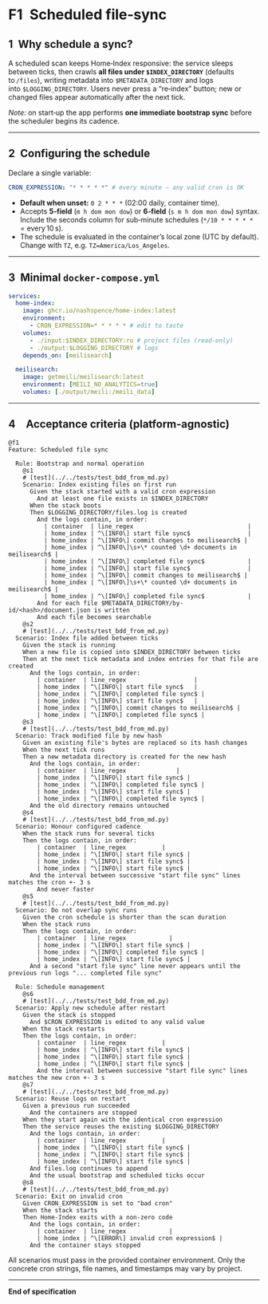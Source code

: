 # F1 Scheduled file‑sync

## 1 Why schedule a sync?

A scheduled scan keeps Home‑Index responsive: the service sleeps between ticks, then crawls **all files under `$INDEX_DIRECTORY`** (defaults to `/files`), writing metadata into `$METADATA_DIRECTORY` and logs into `$LOGGING_DIRECTORY`. Users never press a “re‑index” button; new or changed files appear automatically after the next tick.

*Note:* on start‑up the app performs **one immediate bootstrap sync** before the scheduler begins its cadence.

---

## 2 Configuring the schedule

Declare a single variable:

```yaml
CRON_EXPRESSION: "* * * * *" # every minute – any valid cron is OK
```

* **Default when unset:** `0 2 * * *` (02:00 daily, container time).
* Accepts **5‑field** (`m h dom mon dow`) or **6‑field** (`s m h dom mon dow`) syntax. Include the seconds column for sub‑minute schedules (`*/10 * * * * *` = every 10 s).
* The schedule is evaluated in the container’s local zone (UTC by default). Change with `TZ`, e.g. `TZ=America/Los_Angeles`.

---

## 3 Minimal `docker-compose.yml`

```yaml
services:
  home-index:
    image: ghcr.io/nashspence/home-index:latest
    environment:
      - CRON_EXPRESSION=* * * * * # edit to taste
    volumes:
      - ./input:$INDEX_DIRECTORY:ro # project files (read‑only)
      - ./output:$LOGGING_DIRECTORY # logs
    depends_on: [meilisearch]

  meilisearch:
    image: getmeili/meilisearch:latest
    environment: [MEILI_NO_ANALYTICS=true]
    volumes: [./output/meili:/meili_data]
```

---

## 4 Acceptance criteria (platform-agnostic)

```gherkin
@f1
Feature: Scheduled file sync

  Rule: Bootstrap and normal operation
    @s1
    # [test](../../tests/test_bdd_from_md.py)
    Scenario: Index existing files on first run
      Given the stack started with a valid cron expression
        And at least one file exists in $INDEX_DIRECTORY
      When the stack boots
      Then $LOGGING_DIRECTORY/files.log is created
        And the logs contain, in order:
          | container  | line_regex                                |
          | home_index | ^\[INFO\] start file sync$                |
          | home_index | ^\[INFO\] commit changes to meilisearch$ |
          | home_index | ^\[INFO\]\s+\* counted \d+ documents in meilisearch$ |
          | home_index | ^\[INFO\] completed file sync$            |
          | home_index | ^\[INFO\] start file sync$                |
          | home_index | ^\[INFO\] commit changes to meilisearch$ |
          | home_index | ^\[INFO\]\s+\* counted \d+ documents in meilisearch$ |
          | home_index | ^\[INFO\] completed file sync$            |
        And for each file $METADATA_DIRECTORY/by-id/<hash>/document.json is written
        And each file becomes searchable
    @s2
    # [test](../../tests/test_bdd_from_md.py)
  Scenario: Index file added between ticks
    Given the stack is running
    When a new file is copied into $INDEX_DIRECTORY between ticks
    Then at the next tick metadata and index entries for that file are created
      And the logs contain, in order:
        | container  | line_regex                   |
        | home_index | ^\[INFO\] start file sync$   |
        | home_index | ^\[INFO\] completed file sync$ |
        | home_index | ^\[INFO\] start file sync$   |
        | home_index | ^\[INFO\] commit changes to meilisearch$ |
        | home_index | ^\[INFO\] completed file sync$ |
    @s3
    # [test](../../tests/test_bdd_from_md.py)
  Scenario: Track modified file by new hash
    Given an existing file's bytes are replaced so its hash changes
    When the next tick runs
    Then a new metadata directory is created for the new hash
      And the logs contain, in order:
        | container  | line_regex              |
        | home_index | ^\[INFO\] start file sync$ |
        | home_index | ^\[INFO\] completed file sync$ |
        | home_index | ^\[INFO\] start file sync$ |
        | home_index | ^\[INFO\] completed file sync$ |
      And the old directory remains untouched
    @s4
    # [test](../../tests/test_bdd_from_md.py)
  Scenario: Honour configured cadence
    When the stack runs for several ticks
    Then the logs contain, in order:
        | container  | line_regex          |
        | home_index | ^\[INFO\] start file sync$ |
        | home_index | ^\[INFO\] start file sync$ |
        | home_index | ^\[INFO\] start file sync$ |
      And the interval between successive "start file sync" lines matches the cron +- 3 s
        And never faster
    @s5
    # [test](../../tests/test_bdd_from_md.py)
  Scenario: Do not overlap sync runs
    Given the cron schedule is shorter than the scan duration
    When the stack runs
    Then the logs contain, in order:
        | container  | line_regex            |
        | home_index | ^\[INFO\] start file sync$ |
        | home_index | ^\[INFO\] completed file sync$ |
        | home_index | ^\[INFO\] start file sync$ |
      And a second "start file sync" line never appears until the previous run logs "... completed file sync"

  Rule: Schedule management
    @s6
    # [test](../../tests/test_bdd_from_md.py)
  Scenario: Apply new schedule after restart
    Given the stack is stopped
      And $CRON_EXPRESSION is edited to any valid value
    When the stack restarts
    Then the logs contain, in order:
        | container  | line_regex          |
        | home_index | ^\[INFO\] start file sync$ |
        | home_index | ^\[INFO\] start file sync$ |
        | home_index | ^\[INFO\] start file sync$ |
        And the interval between successive "start file sync" lines matches the new cron +- 3 s
    @s7
    # [test](../../tests/test_bdd_from_md.py)
  Scenario: Reuse logs on restart
    Given a previous run succeeded
      And the containers are stopped
    When they start again with the identical cron expression
    Then the service reuses the existing $LOGGING_DIRECTORY
      And the logs contain, in order:
        | container  | line_regex          |
        | home_index | ^\[INFO\] start file sync$ |
        | home_index | ^\[INFO\] start file sync$ |
        | home_index | ^\[INFO\] start file sync$ |
      And files.log continues to append
      And the usual bootstrap and scheduled ticks occur
    @s8
    # [test](../../tests/test_bdd_from_md.py)
  Scenario: Exit on invalid cron
    Given CRON_EXPRESSION is set to "bad cron"
    When the stack starts
    Then Home-Index exits with a non-zero code
      And the logs contain, in order:
        | container  | line_regex            |
        | home_index | ^\[ERROR\] invalid cron expression$ |
      And the container stays stopped
```

All scenarios must pass in the provided container environment. Only the concrete cron strings, file names, and timestamps may vary by project.

---

**End of specification**
